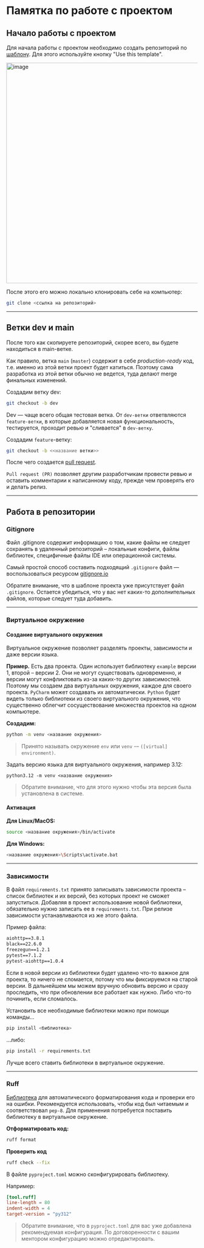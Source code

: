 # Памятка по работе с проектом

## Начало работы с проектом
Для начала работы с проектом необходимо создать репозиторий по [шаблону](https://github.com/ktsstudio/backend-school-template-project). Для этого используйте кнопку "Use this template".

<img width="579" alt="image" src="https://github.com/ktsstudio/backend-school-template-project/assets/79798334/1566de18-2be5-4570-b327-fa212f909ab0">

После этого его можно локально клонировать себе на компьютер:

``` sh
git clone <ссылка на репозиторий>
```

---
## Ветки dev и main
После того как скопируете репозиторий, скорее всего, вы будете находиться в main-ветке. 

Как правило, ветка `main` (`master`) содержит в себе _production-ready_ код, т.е. именно из этой ветки проект будет катиться. Поэтому сама разработка из этой ветки обычно не ведется, туда делают merge финальных изменений.

Создадим ветку dev:
``` sh
git checkout -b dev
```

Dev — чаще всего общая тестовая ветка. От `dev-ветки` ответвляются `feature-ветки`, в которые добавляется новая функциональность, тестируется, проходит ревью и "сливается" в `dev-ветку`.

Создадим `feature`-ветку:
``` sh
git checkout -b <<название ветки>>
```

После чего создается [pull request](https://docs.github.com/en/pull-requests/collaborating-with-pull-requests/proposing-changes-to-your-work-with-pull-requests/creating-a-pull-request).

`Pull request (PR)` позволяет другим разработчикам провести ревью и оставить комментарии к написанному коду, прежде чем проверять его и делать релиз.


---
## Работа в репозитории

### Gitignore

Файл .gitignore содержит информацию о том, какие файлы не следует сохранять в удаленный репозиторий – локальные конфиги, файлы библиотек, специфичные файлы IDE или операционной системы.  

Самый простой способ составить подходящий `.gitignore` файл — воспользоваться ресурсом [gitignore.io](https://www.toptal.com/developers/gitignore/)


Обратите внимание, что в шаблоне проекта уже присутствует файл `.gitignore`. Остается убедиться, что у вас нет каких-то дополнительных файлов, которые следует туда добавить.

---
### Виртуальное окружение

#### Создание виртуального окружения

Виртуальное окружение позволяет разделять проекты, зависимости и даже версии языка.

**Пример.** Есть два проекта. Один использует библиотеку `example` версии 1, второй – версии 2. Они не могут существовать одновременно, и версии могут конфликтовать из-за каких-то других зависимостей. Поэтому мы создаем два виртуальных окружения, каждое для своего проекта. `PyCharm` может создавать их автоматически. `Python` будет видеть только библиотеки из своего виртуального окружения, что существенно облегчит сосуществование множества проектов на одном компьютере.

**Создадим:**
``` sh
python -m venv <название окружения>
```

> Принято называть окружение `env` или `venv` -– `([virtual] environment)`.

Задать версию языка для виртуального окружения, например 3.12:
```
python3.12 -m venv <название окружения>
```

> Обратите внимание, что для этого нужно чтобы эта версия была установлена в системе.


#### Активация
**Для Linux/MacOS:**
``` sh
source <название окружения>/bin/activate
```

**Для Windows:**
``` sh
<название окружения>\Scripts\activate.bat
```

---
### Зависимости
В файл `requirements.txt` принято записывать зависимости проекта – список библиотек и их версий, без которых проект не сможет запуститься. Добавляя в проект использование новой библиотеки, обязательно нужно записать ее в `requirements.txt`. При релизе зависимости устанавливаются из же этого файла.

Пример файла:
```requirements.txt
aiohttp==3.8.1
black==22.6.0
freezegun==1.2.1
pytest==7.1.2
pytest-aiohttp==1.0.4
```

Если в новой версии из библиотеки будет удалено что-то важное для проекта, то ничего не сломается, потому что мы фиксируемся на старой версии. В дальнейшем мы можем вручную обновить версию и сразу проследить, что при обновлении все работает как нужно. Либо что-то починить, если сломалось.

Установить все необходимые библиотеки можно при помощи команды…
```sh
pip install <библиотека>
```

…либо:
```sh
pip install -r requirements.txt
```

Лучше всего ставить библиотеки в виртуальное окружение.

---
### Ruff
[Библиотека](https://docs.astral.sh/ruff/) для автоматического форматирования кода и проверки его на ошибки. Рекомендуется использовать, чтобы код был читаемым и соответствовал `pep-8`. Для применения потребуется поставить библиотеку в виртуальное окружение.

**Отформатировать код:**
```sh
ruff format  
```

**Проверить код**
```sh
ruff check --fix  
```

В файле `pyproject.toml` можно сконфигурировать библиотеку. 

Например:
```toml
[tool.ruff]
line-length = 80
indent-width = 4
target-version = "py312"
```

> Обратите внимание, что в `pyproject.toml` для вас уже добавлена рекомендуемая конфигурация. 
> По договоренности с вашим ментором конфигурацию можно отредактировать.
